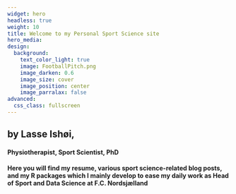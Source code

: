 ```yaml
---
widget: hero
headless: true
weight: 10
title: Welcome to my Personal Sport Science site
hero_media:
design:
  background:
    text_color_light: true
    image: FootballPitch.png
    image_darken: 0.6
    image_size: cover
    image_position: center
    image_parralax: false
advanced:
  css_class: fullscreen
---
```


## by Lasse Ishøi,
#### Physiotherapist, Sport Scientist, PhD

#### Here you will find my resume, various sport science-related blog posts, and my R packages which I mainly develop to ease my daily work as Head of Sport and Data Science at F.C. Nordsjælland